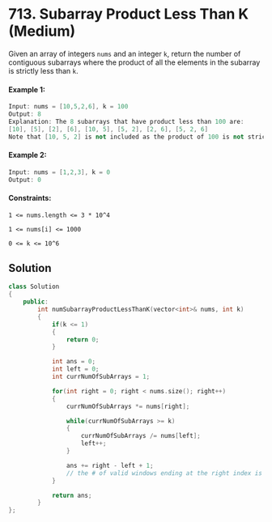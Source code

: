 
# 713. Subarray Product Less Than K (Medium)

Given an array of integers `nums` and an integer `k`, return the number of contiguous subarrays where the product of all the elements in the subarray is strictly less than `k`.

#### Example 1:

```c++
Input: nums = [10,5,2,6], k = 100
Output: 8
Explanation: The 8 subarrays that have product less than 100 are:
[10], [5], [2], [6], [10, 5], [5, 2], [2, 6], [5, 2, 6]
Note that [10, 5, 2] is not included as the product of 100 is not strictly less than k.
```


#### Example 2:

```c++
Input: nums = [1,2,3], k = 0
Output: 0
```

#### Constraints:
`1 <= nums.length <= 3 * 10^4`

`1 <= nums[i] <= 1000`

`0 <= k <= 10^6`


## Solution

```c++
class Solution
{
    public:
        int numSubarrayProductLessThanK(vector<int>& nums, int k) 
        {
            if(k <= 1)
            {
                return 0;
            }

            int ans = 0;
            int left = 0;
            int currNumOfSubArrays = 1;   

            for(int right = 0; right < nums.size(); right++)
            {
                currNumOfSubArrays *= nums[right];

                while(currNumOfSubArrays >= k)
                {
                    currNumOfSubArrays /= nums[left];
                    left++;
                }

                ans += right - left + 1;
                // the # of valid windows ending at the right index is = to size of window = right - left + 1;
            } 

            return ans;
        }
};
```
